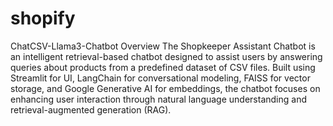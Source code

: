 # shopify
ChatCSV-Llama3-Chatbot
Overview
The Shopkeeper Assistant Chatbot is an intelligent retrieval-based chatbot designed to assist users by answering queries about products from a predefined dataset of CSV files. Built using Streamlit for UI, LangChain for conversational modeling, FAISS for vector storage, and Google Generative AI for embeddings, the chatbot focuses on enhancing user interaction through natural language understanding and retrieval-augmented generation (RAG).
